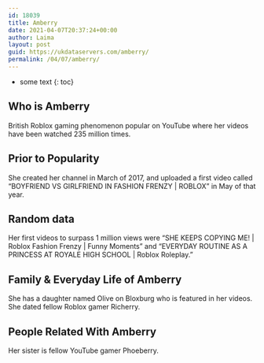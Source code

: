 ```yaml
---
id: 18039
title: Amberry
date: 2021-04-07T20:37:24+00:00
author: Laima
layout: post
guid: https://ukdataservers.com/amberry/
permalink: /04/07/amberry/
---
```


* some text
{: toc}


## Who is Amberry
                  
                  
                  
British Roblox gaming phenomenon popular on YouTube where her videos have been watched 235 million times. 
                  
              
            
              
            
                
                
                
## Prior to Popularity
                  
                  
                  
She created her channel in March of 2017, and uploaded a first video called &#8220;BOYFRIEND VS GIRLFRIEND IN FASHION FRENZY | ROBLOX&#8221; in May of that year. 
                  
              
            
              
            
                
                
                
## Random data
                  
                  
                  
Her first videos to surpass 1 million views were &#8220;SHE KEEPS COPYING ME! | Roblox Fashion Frenzy | Funny Moments&#8221; and &#8220;EVERYDAY ROUTINE AS A PRINCESS AT ROYALE HIGH SCHOOL | Roblox Roleplay.&#8221;
                  
              
            
              
            
                
                
                
## Family & Everyday Life of Amberry
                  
                  
                  
She has a daughter named Olive on Bloxburg who is featured in her videos. She dated fellow Roblox gamer Richerry. 
                  
              
            
              
            
                
                
                
## People Related With Amberry
                  
                  
                  
Her sister is fellow YouTube gamer Phoeberry.
                  
              
            
              
            
                
              
            
              
              
            
            
              
            
          
          
          
